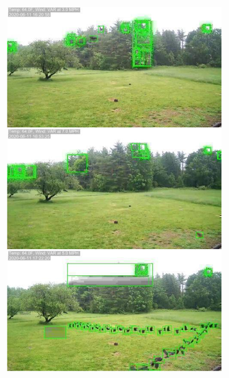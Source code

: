 ![20200611-162048-165053](in/20200611/20200611-162048-165053_0_.jpg)
![20200611-165058-172103](in/20200611/20200611-165058-172103_0_.jpg)
![20200611-172108-175113](in/20200611/20200611-172108-175113_0_.jpg)
